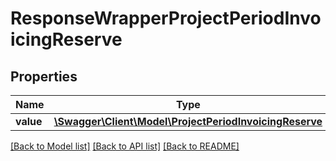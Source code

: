 # ResponseWrapperProjectPeriodInvoicingReserve

## Properties
Name | Type | Description | Notes
------------ | ------------- | ------------- | -------------
**value** | [**\Swagger\Client\Model\ProjectPeriodInvoicingReserve**](ProjectPeriodInvoicingReserve.md) |  | [optional] 

[[Back to Model list]](../../README.md#documentation-for-models) [[Back to API list]](../../README.md#documentation-for-api-endpoints) [[Back to README]](../../README.md)

